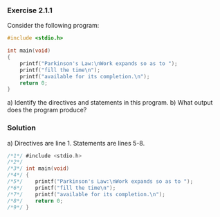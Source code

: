 ### Exercise 2.1.1
Consider the following program:
```c
#include <stdio.h>

int main(void)
{
	printf("Parkinson's Law:\nWork expands so as to ");
	printf("fill the time\n");
	printf("available for its completion.\n");
	return 0;
}
```
a) Identify the directives and statements in this program.
b) What output does the program produce?

### Solution

a)
Directives are line 1.
Statements are lines 5-8.

```c {.line-numbers}
/*1*/ #include <stdio.h>
/*2*/ 
/*3*/ int main(void)
/*4*/ {
/*5*/    printf("Parkinson's Law:\nWork expands so as to ");
/*6*/    printf("fill the time\n");
/*7*/    printf("available for its completion.\n");
/*8*/    return 0;
/*9*/ }
```
